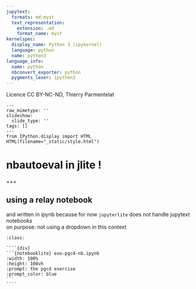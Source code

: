 ```yaml
---
jupytext:
  formats: md:myst
  text_representation:
    extension: .md
    format_name: myst
kernelspec:
  display_name: Python 3 (ipykernel)
  language: python
  name: python3
language_info:
  name: python
  nbconvert_exporter: python
  pygments_lexer: ipython3
---
```


Licence CC BY-NC-ND, Thierry Parmentelat

```{raw-cell}
---
raw_mimetype: ''
slideshow:
  slide_type: ''
tags: []
---
from IPython.display import HTML
HTML(filename="_static/style.html")
```

# nbautoeval in jlite !

+++

## using a relay notebook

and written in ipynb because for now `jupyterlite` does not handle jupytext notebooks  
on purpose: not using a dropdown in this context

`````{admonition} the pgcd exercise
:class: 

````{div}
```{notebooklite} exo-pgcd-nb.ipynb
:width: 100%
:height: 100vh
:prompt: the pgcd exercise
:prompt_color: blue
```
````
`````
